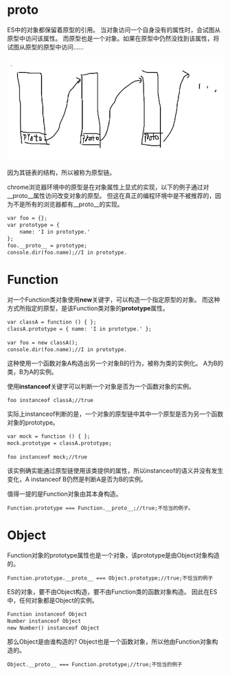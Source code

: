 # proto

ES中的对象都保留着原型的引用。
当对象访问一个自身没有的属性时，会试图从原型中访问该属性。
而原型也是一个对象。如果在原型中仍然没找到该属性，将试图从原型的原型中访问……

![](../../images/TIM截图20170726084225.jpg)

因为其链表的结构，所以被称为原型链。

chrome浏览器环境中的原型是在对象属性上显式的实现，以下的例子通过对__proto__属性访问改变对象的原型。
但这在真正的编程环境中是不被推荐的，因为不是所有的浏览器都有__proto__的实现。

~~~
var foo = {};
var prototype = {
    name: 'I in prototype.'
};
foo.__proto__ = prototype;
console.dir(foo.name);//I in prototype.
~~~

# Function

对一个Function类对象使用**new**关键字，可以构造一个指定原型的对象。
而这种方式所指定的原型，是该Function类对象的**prototype**属性。

~~~
var classA = function () { };
classA.prototype = { name: 'I in prototype.' };

var foo = new classA();
console.dir(foo.name);//I in prototype.
~~~

这种使用一个函数对象A构造出另一个对象B的行为，被称为类的实例化。
A为B的类，B为A的实例。

使用**instanceof**关键字可以判断一个对象是否为一个函数对象的实例。

~~~
foo instanceof classA;//true
~~~

实际上instanceof判断的是，一个对象的原型链中其中一个原型是否为另一个函数对象的prototype。

~~~
var mock = function () { };
mock.prototype = classA.prototype;

foo instanceof mock;//true
~~~

该实例确实能通过原型链使用该类提供的属性，所以instanceof的语义并没有发生变化，A instanceof B仍然是判断A是否为B的实例。

值得一提的是Function对象由其本身构造。

~~~
Function.prototype === Function.__proto__;//true;不恰当的例子。
~~~


# Object

Function对象的prototype属性也是一个对象，该prototype是由Object对象构造的。

~~~
Function.prototype.__proto__ === Object.prototype;//true;不恰当的例子
~~~

ES的对象，要不由Object构造，要不由Function类的函数对象构造。
因此在ES中，任何对象都是Object的实例。

~~~
Function instanceof Object
Number instanceof Object
new Number() instanceof Object
~~~

那么Object是由谁构造的?
Object也是一个函数对象，所以他由Function对象构造的。

~~~
Object.__proto__ === Function.prototype;//true;不恰当的例子
~~~







